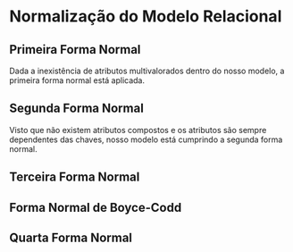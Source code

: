 # Normalização do Modelo Relacional

## Primeira Forma Normal
Dada a inexistência de atributos multivalorados dentro do nosso modelo, a primeira forma normal está aplicada.
  
## Segunda Forma  Normal
Visto que não existem atributos compostos e os atributos são sempre dependentes das chaves, nosso modelo está cumprindo a segunda forma normal.
  
## Terceira Forma Normal
  
## Forma Normal de Boyce-Codd
  
## Quarta Forma Normal
